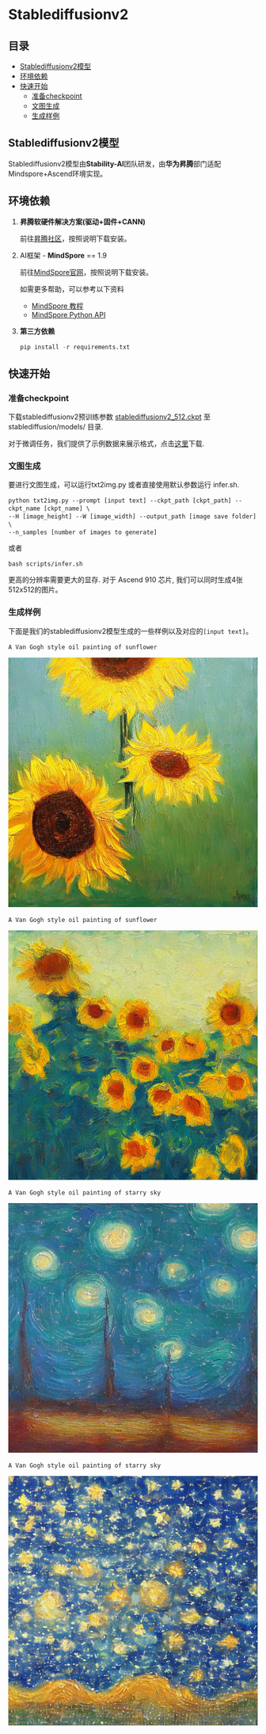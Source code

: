 
# Stablediffusionv2

## 目录

- [Stablediffusionv2模型](#Stablediffusionv2模型)
- [环境依赖](#环境依赖)
- [快速开始](#快速开始)
  - [准备checkpoint](#准备checkpoint)
  - [文图生成](#文图生成)
  - [生成样例](#生成样例)

## Stablediffusionv2模型

Stablediffusionv2模型由**Stability-AI**团队研发，由**华为昇腾**部门适配Mindspore+Ascend环境实现。

## 环境依赖

1. **昇腾软硬件解决方案(驱动+固件+CANN)**

   前往[昇腾社区](<https://www.hiascend.com/software/cann/commercial>)，按照说明下载安装。

2. AI框架 - **MindSpore** == 1.9

   前往[MindSpore官网](<https://www.mindspore.cn/install>)，按照说明下载安装。

   如需更多帮助，可以参考以下资料
   
   -  [MindSpore 教程](https://www.mindspore.cn/tutorials/zh-CN/master/index.html)
   -  [MindSpore Python API](https://www.mindspore.cn/docs/zh-CN/master/index.html)

3. **第三方依赖**

   ```python
   pip install -r requirements.txt
   ```

## 快速开始

### 准备checkpoint

下载stablediffusionv2预训练参数 [stablediffusionv2_512.ckpt](https://download.mindspore.cn/toolkits/minddiffusion/stablediffusion/stablediffusionv2_512.ckpt) 至 stablediffusion/models/ 目录.

对于微调任务，我们提供了示例数据来展示格式，点击[这里](https://opt-release.obs.cn-central-221.ovaijisuan.com:443/wukonghuahua/dataset.tar.gz)下载.

### 文图生成

要进行文图生成，可以运行txt2img.py 或者直接使用默认参数运行 infer.sh.

```shell
python txt2img.py --prompt [input text] --ckpt_path [ckpt_path] --ckpt_name [ckpt_name] \
--H [image_height] --W [image_width] --output_path [image save folder] \
--n_samples [number of images to generate]
```
或者
```shell
bash scripts/infer.sh
```

更高的分辨率需要更大的显存. 对于 Ascend 910 芯片, 我们可以同时生成4张512x512的图片。


### 生成样例

下面是我们的stablediffusionv2模型生成的一些样例以及对应的`[input text]`。

```
A Van Gogh style oil painting of sunflower
```

![A Van Gogh style oil painting of sunflower](demo/sunflower1.png)

```
A Van Gogh style oil painting of sunflower
```

![A Van Gogh style oil painting of sunflower](demo/sunflower2.png)

```
A Van Gogh style oil painting of starry sky
```

![A Van Gogh style oil painting of starry sky](demo/star1.png)

```
A Van Gogh style oil painting of starry sky
```

![A Van Gogh style oil painting of starry sky](demo/star2.png)
